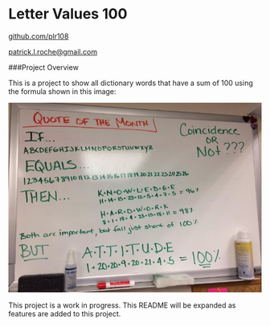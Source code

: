 # Letter Values 100

[github.com/plr108](https://github.com/plr108)

[patrick.l.roche@gmail.com](mailto:patrick.l.roche@gmail.com)

###Project Overview

This is a project to show all dictionary words that have a sum of 100 using the formula shown in this image:

![A picture showing the formula A=1, B=2, C=3, ...](/img/letter-values-100.jpg)

This project is a work in progress.  This README will be expanded as features are added to this project.